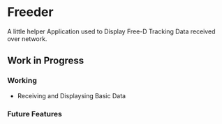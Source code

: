 # Freeder

A little helper Application used to Display Free-D Tracking Data received over network.

## Work in Progress

### Working
- Receiving and Displaysing Basic Data

### Future Features
